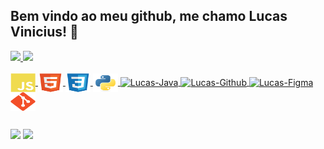 ## Bem vindo ao meu github, me chamo Lucas Vinicius! 👋


<div>
  <a href="https://www.linkedin.com/in/lucascalado1/">
  <img height="180em" src="https://github-readme-stats.vercel.app/api?username=lucascalado0&show_icons=true&theme=blue-green">
  <img height="180em" src="https://github-readme-stats.vercel.app/api/top-langs/?username=lucascalado0&layout=compact&theme=blue-green">
</div>

  <div style="display: inline_block"><br>
  <img align="center" alt="Lucas-Js" height="30" width="40" src="https://raw.githubusercontent.com/devicons/devicon/master/icons/javascript/javascript-plain.svg">
  <img align="center" alt="Lucas-HTML" height="30" width="40" src="https://raw.githubusercontent.com/devicons/devicon/master/icons/html5/html5-original.svg">
  <img align="center" alt="Lucas-CSS" height="30" width="40" src="https://raw.githubusercontent.com/devicons/devicon/master/icons/css3/css3-original.svg">
  <img align="center" alt="Lucas-Python" height="30" width="40" src="https://raw.githubusercontent.com/devicons/devicon/master/icons/python/python-original.svg">
  <img align="center" alt="Lucas-Java" height="30" width="40" src="https://cdn.jsdelivr.net/gh/devicons/devicon@latest/icons/java/java-original.svg">
  <img align="center" alt="Lucas-Github" height="30" width="40" src="https://cdn.jsdelivr.net/gh/devicons/devicon@latest/icons/github/github-original.svg">
  <img align="center" alt="Lucas-Figma" height="30" width="40" src="https://cdn.jsdelivr.net/gh/devicons/devicon@latest/icons/figma/figma-original.svg">
   <img align="center" alt="Lucas-Git" height="30" width="40" src="https://raw.githubusercontent.com/devicons/devicon/master/icons/git/git-original.svg">
         
</div>

##

<div>
  <a href = "mailto:lucass.calado1@gmail.com"><img src="https://img.shields.io/badge/-Gmail-%23333?style=for-the-badge&logo=gmail&logoColor=white" target="_blank"></a>
  <a href="https://www.linkedin.com/in/lucas.calado1/" target="_blank"><img src="https://img.shields.io/badge/-LinkedIn-%230077B5?style=for-the-badge&logo=linkedin&logoColor=white" target="_blank"></a> 

</div>
